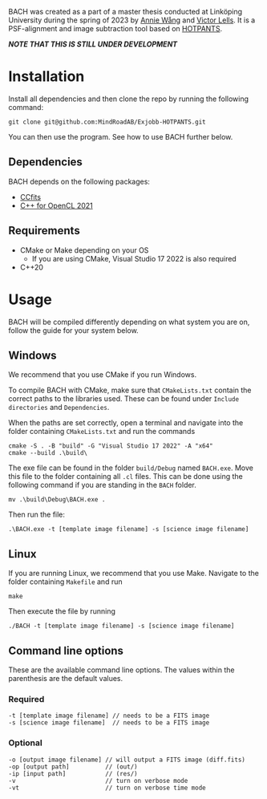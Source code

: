 BACH was created as a part of a master thesis conducted at Linköping University during the spring of 2023 by [Annie Wång](https://github.com/th3tard1sparadox) and [Victor Lells](https://github.com/vollells). It is a PSF-alignment and image subtraction tool based on [HOTPANTS](https://github.com/acbecker/hotpants).

***NOTE THAT THIS IS STILL UNDER DEVELOPMENT***

# Installation

Install all dependencies and then clone the repo by running the following command:

    git clone git@github.com:MindRoadAB/Exjobb-HOTPANTS.git

You can then use the program. See how to use BACH further below.

## Dependencies

BACH depends on the following packages:
- [CCfits](https://heasarc.gsfc.nasa.gov/fitsio/CCfits/)
- [C++ for OpenCL 2021](https://www.khronos.org/opencl/assets/CXX_for_OpenCL.html)

## Requirements

- CMake or Make depending on your OS
    - If you are using CMake, Visual Studio 17 2022 is also required
- C++20

# Usage

BACH will be compiled differently depending on what system you are on, follow the guide for your system below.

## Windows

We recommend that you use CMake if you run Windows. 

To compile BACH with CMake, make sure that `CMakeLists.txt` contain the correct paths to the libraries used. These can be found under `Include directories` and `Dependencies`.

When the paths are set correctly, open a terminal and navigate into the folder containing `CMakeLists.txt` and run the commands

    cmake -S . -B "build" -G "Visual Studio 17 2022" -A "x64"
    cmake --build .\build\

The exe file can be found in the folder `build/Debug` named `BACH.exe`. Move this file to the folder containing all `.cl` files. This can be done using the following command if you are standing in the `BACH` folder.

    mv .\build\Debug\BACH.exe .

Then run the file:

    .\BACH.exe -t [template image filename] -s [science image filename]

## Linux

If you are running Linux, we recommend that you use Make. Navigate to the folder containing `Makefile` and run

    make

Then execute the file by running

    ./BACH -t [template image filename] -s [science image filename]

## Command line options

These are the available command line options. The values within the parenthesis are the default values.

### Required

    -t [template image filename] // needs to be a FITS image
    -s [science image filename]  // needs to be a FITS image

### Optional

    -o [output image filename] // will output a FITS image (diff.fits)
    -op [output path]          // (out/)
    -ip [input path]           // (res/)
    -v                         // turn on verbose mode
    -vt                        // turn on verbose time mode
